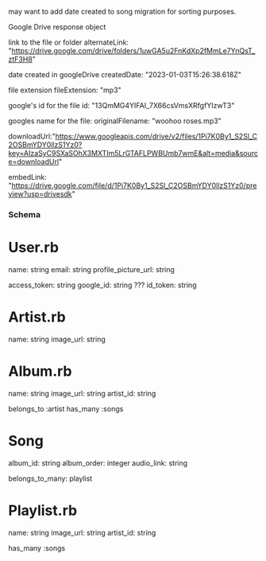 may want to add date created to song migration for sorting purposes.

Google Drive response object

link to the file or folder
alternateLink: 
"https://drive.google.com/drive/folders/1uwGA5u2FnKdXp2fMmLe7YnQsT_ztF3H8"

date created in googleDrive
createdDate:
"2023-01-03T15:26:38.618Z"

file extension
fileExtension: "mp3"

google's id for the file
id:
"13QmMG4YIFAI_7X66csVmsXRfgfYIzwT3"

googles name for the file:
originalFilename:
"woohoo roses.mp3"

downloadUrl:"https://www.googleapis.com/drive/v2/files/1Pi7K0By1_S2Sl_C2OSBmYDY0llzS1Yz0?key=AIzaSyC9SXaSOhX3MXTIm5LrGTAFLPWBUmb7wmE&alt=media&source=downloadUrl"

embedLink: "https://drive.google.com/file/d/1Pi7K0By1_S2Sl_C2OSBmYDY0llzS1Yz0/preview?usp=drivesdk"


### Schema

# User.rb
name: string
email: string
profile_picture_url: string

access_token: string
google_id: string
??? id_token: string

# Artist.rb
name: string
image_url: string

# Album.rb
name: string
image_url: string
artist_id: string

belongs_to :artist
has_many :songs
# Song
album_id: string
album_order: integer
audio_link: string

belongs_to_many: playlist

# Playlist.rb
name: string
image_url: string
artist_id: string

has_many :songs


